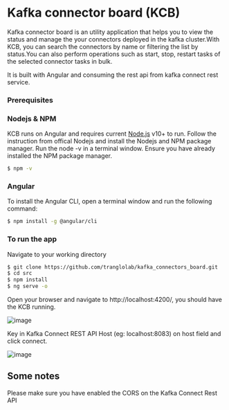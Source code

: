 # Kafka connector board (KCB)
Kafka connector board is an utility application that helps you to view the status and manage the your connectors deployed in the kafka cluster.With KCB, you can search the connectors
by name or filtering the list by status.You can also perform operations such as start, stop, restart tasks of the selected connector tasks in bulk.

It is built with Angular and consuming the rest api from kafka connect rest service.

### Prerequisites

### Nodejs & NPM
KCB runs on Angular and requires current [Node.js](https://nodejs.org/) v10+ to run.
Follow the instruction from offical Nodejs and install the Nodejs and NPM package manager. Run the node -v in a terminal window. Ensure you have already installed the NPM package manager.

```sh
$ npm -v
```
### Angular
To install the Angular CLI, open a terminal window and run the following command:
```sh
$ npm install -g @angular/cli
```

### To run the app
Navigate to your working directory

```sh
$ git clone https://github.com/tranglolab/kafka_connectors_board.git
$ cd src
$ npm install
$ ng serve -o
```
Open your browser and navigate to http://localhost:4200/, you should have the KCB running.

![image](https://user-images.githubusercontent.com/73549377/99041792-8f212b00-25c6-11eb-8f14-aaf79dd0302e.png)

Key in Kafka Connect REST API Host (eg: localhost:8083)  on host field and click connect.

![image](https://user-images.githubusercontent.com/73549377/99066642-3e202f80-25e4-11eb-8ca2-6900fe94051f.png)


## Some notes

Please make sure you have enabled the CORS on the Kafka Connect Rest API 
